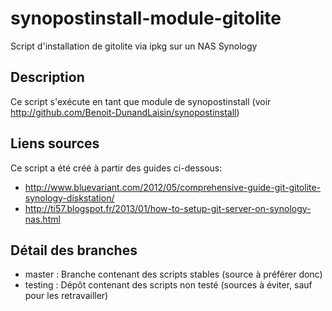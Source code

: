 synopostinstall-module-gitolite
===============

Script d'installation de gitolite via ipkg sur un NAS Synology

## Description
Ce script s'exécute en tant que module de synopostinstall (voir <http://github.com/Benoit-DunandLaisin/synopostinstall>)

## Liens sources
Ce script a été créé à partir des guides ci-dessous:

- <http://www.bluevariant.com/2012/05/comprehensive-guide-git-gitolite-synology-diskstation/>
- <http://ti57.blogspot.fr/2013/01/how-to-setup-git-server-on-synology-nas.html>

## Détail des branches
- master : Branche contenant des scripts stables (source à préférer donc)
- testing : Dépôt contenant des scripts non testé (sources à éviter, sauf pour les retravailler)
